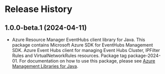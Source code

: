 # Release History

## 1.0.0-beta.1 (2024-04-11)

- Azure Resource Manager EventHubs client library for Java. This package contains Microsoft Azure SDK for EventHubs Management SDK. Azure Event Hubs client for managing Event Hubs Cluster, IPFilter Rules and VirtualNetworkRules resources. Package tag package-2024-01. For documentation on how to use this package, please see [Azure Management Libraries for Java](https://aka.ms/azsdk/java/mgmt).
